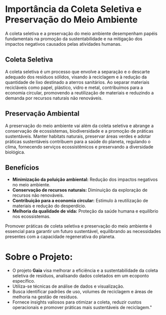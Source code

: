 # Importância da Coleta Seletiva e Preservação do Meio Ambiente

A coleta seletiva e a preservação do meio ambiente desempenham papéis fundamentais na promoção da sustentabilidade e na mitigação dos impactos negativos causados pelas atividades humanas. 

## Coleta Seletiva

A coleta seletiva é um processo que envolve a separação e o descarte adequado dos resíduos sólidos, visando à reciclagem e à redução da quantidade de lixo destinado a aterros sanitários. Ao separar materiais recicláveis como papel, plástico, vidro e metal, contribuímos para a economia circular, promovendo a reutilização de materiais e reduzindo a demanda por recursos naturais não renováveis.

## Preservação Ambiental

A preservação do meio ambiente vai além da coleta seletiva e abrange a conservação de ecossistemas, biodiversidade e a promoção de práticas sustentáveis. Manter habitats naturais, preservar áreas verdes e adotar práticas sustentáveis contribuem para a saúde do planeta, regulando o clima, fornecendo serviços ecossistêmicos e preservando a diversidade biológica.

## Benefícios

- **Minimização da poluição ambiental:** Redução dos impactos negativos no meio ambiente.
- **Conservação de recursos naturais:** Diminuição da exploração de recursos não renováveis.
- **Contribuição para a economia circular:** Estímulo à reutilização de materiais e redução do desperdício.
- **Melhoria da qualidade de vida:** Proteção da saúde humana e equilíbrio nos ecossistemas.

Promover práticas de coleta seletiva e preservação do meio ambiente é essencial para garantir um futuro sustentável, equilibrando as necessidades presentes com a capacidade regenerativa do planeta.

# Sobre o Projeto:
- O projeto **Gaia** visa melhorar a eficiência e a sustentabilidade da coleta seletiva de resíduos, analisando dados coletados em um ecoponto específico.
- Utiliza-se técnicas de análise de dados e visualização.
- Busca identificar padrões de uso, volumes de reciclagem e áreas de melhoria na gestão de resíduos.
- Fornece insights valiosos para otimizar a coleta, reduzir custos operacionais e promover práticas mais sustentáveis de reciclagem."
